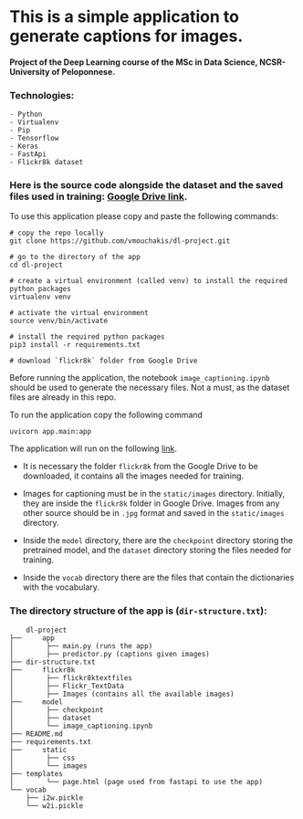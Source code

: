 # This is a simple application to generate captions for images.
#### Project of the Deep Learning course of the MSc in Data Science, NCSR-University of Peloponnese.

### Technologies:
    - Python
    - Virtualenv
    - Pip
    - Tensorflow
    - Keras
    - FastApi
    - Flickr8k dataset

### Here is the source code alongside the dataset and the saved files used in training: [Google Drive link](https://drive.google.com/drive/u/3/folders/1YlFUuwD4ea6z_nkZrA8xsmXH2RAkaBMZ).

To use this application please copy and paste the following commands:
```
# copy the repo locally
git clone https://github.com/vmouchakis/dl-project.git

# go to the directory of the app
cd dl-project

# create a virtual environment (called venv) to install the required python packages
virtualenv venv

# activate the virtual environment
source venv/bin/activate

# install the required python packages
pip3 install -r requirements.txt

# download `flickr8k` folder from Google Drive
```

Before running the application, the notebook `image_captioning.ipynb` should be used to generate the necessary files. Not a must, as the dataset files are already in this repo.


To run the application copy the following command
```
uvicorn app.main:app
```

The application will run on the following [link](http://localhost:8000/).

* It is necessary the folder `flickr8k` from the Google Drive to be downloaded, it contains all the images needed for training.

* Images for captioning must be in the `static/images` directory. Initially, they are inside the `flickr8k` folder in Google Drive. Images from any other source should be in `.jpg` format and saved in the `static/images` directory.

* Inside the `model` directory, there are the `checkpoint` directory storing the pretrained model, and the `dataset` directory storing the files needed for training.

* Inside the `vocab` directory there are the files that contain the dictionaries with the vocabulary.

### The directory structure of the app is (`dir-structure.txt`):
```
    dl-project
├──     app
│        ├── main.py (runs the app)
│        ├── predictor.py (captions given images)
├── dir-structure.txt
├──     flickr8k 
│        ├── flickr8ktextfiles
│        ├── Flickr_TextData
│        ├── Images (contains all the available images)
├──     model
│        ├── checkpoint
│        ├── dataset
│        └── image_captioning.ipynb
├── README.md
├── requirements.txt
├──     static
│        ├── css
│        └── images
├── templates
│        └── page.html (page used from fastapi to use the app)
└── vocab
    ├── i2w.pickle
    └── w2i.pickle


```